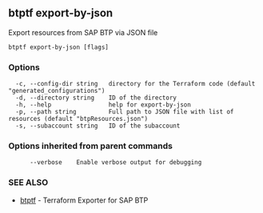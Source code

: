 ## btptf export-by-json

Export resources from SAP BTP via JSON file

```
btptf export-by-json [flags]
```

### Options

```
  -c, --config-dir string   directory for the Terraform code (default "generated_configurations")
  -d, --directory string    ID of the directory
  -h, --help                help for export-by-json
  -p, --path string         Full path to JSON file with list of resources (default "btpResources.json")
  -s, --subaccount string   ID of the subaccount
```

### Options inherited from parent commands

```
      --verbose    Enable verbose output for debugging
```

### SEE ALSO

* [btptf](btptf.md)	 - Terraform Exporter for SAP BTP

